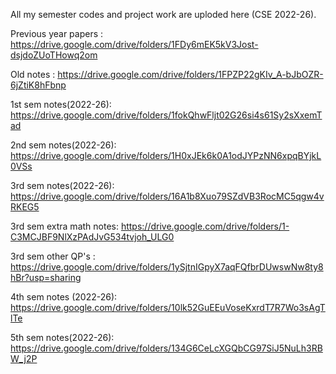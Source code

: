 All my semester codes and project work are uploded here (CSE 2022-26).

Previous year papers : https://drive.google.com/drive/folders/1FDy6mEK5kV3Jost-dsjdoZUoTHowq2om

Old notes : https://drive.google.com/drive/folders/1FPZP22gKIv_A-bJbOZR-6jZtiK8hFbnp

1st sem notes(2022-26): https://drive.google.com/drive/folders/1fokQhwFljt02G26si4s61Sy2sXxemTad

2nd sem notes(2022-26): https://drive.google.com/drive/folders/1H0xJEk6k0A1odJYPzNN6xpqBYjkL0VSs

3rd sem notes(2022-26): https://drive.google.com/drive/folders/16A1b8Xuo79SZdVB3RocMC5qgw4vRKEG5

3rd sem extra math notes: https://drive.google.com/drive/folders/1-C3MCJBF9NlXzPAdJvG534tvjoh_ULG0

3rd sem other QP's : https://drive.google.com/drive/folders/1ySjtnIGpyX7aqFQfbrDUwswNw8ty8hBr?usp=sharing

4th sem notes (2022-26): https://drive.google.com/drive/folders/10lk52GuEEuVoseKxrdT7R7Wo3sAgTlTe

5th sem notes(2022-26): https://drive.google.com/drive/folders/134G6CeLcXGQbCG97SiJ5NuLh3RBW_j2P
